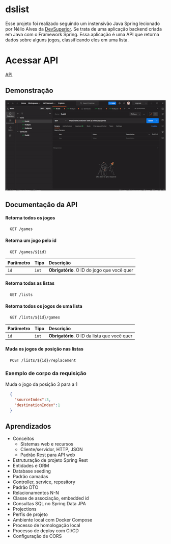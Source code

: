 
# dslist

Esse projeto foi realizado seguindo um instensivão Java Spring lecionado por Nélio Alves da [DevSuperior](https://github.com/devsuperior). Se trata de uma aplicação backend criada em Java com o Framework Spring. Essa aplicação é uma API que retorna dados sobre alguns jogos, classificando eles em uma lista.

# Acessar API
[API](https://dslist-production-30f8.up.railway.app/games)



## Demonstração

![](https://github.com/juanmarquesdev/dslist/blob/main/gif/gif-postman-dslist.gif?raw=true)

## Documentação da API

#### Retorna todos os jogos

```http
  GET /games
```

#### Retorna um jogo pelo id

```http
  GET /games/${id}
```

| Parâmetro   | Tipo       | Descrição                                   |
| :---------- | :--------- | :------------------------------------------ |
| `id`      | `int` | **Obrigatório**. O ID do jogo que você quer |


#### Retorna todas as listas

```http
  GET /lists
```

#### Retorna todos os jogos de uma lista
```http
  GET /lists/${id}/games
```

| Parâmetro   | Tipo       | Descrição                                   |
| :---------- | :--------- | :------------------------------------------ |
| `id`      | `int` | **Obrigatório**. O ID da lista que você quer |

#### Muda os jogos de posição nas listas
```http
  POST /lists/${id}/replacement
```
### Exemplo de corpo da requisição
Muda o jogo da posição 3 para a 1
```json
  {
    "sourceIndex":3,
    "destinationIndex":1 
  }
```

## Aprendizados

- Conceitos
    - Sistemas web e recursos
    - Cliente/servidor, HTTP, JSON
    - Padrão Rest para API web
- Estruturação de projeto Spring Rest
- Entidades e ORM
- Database seeding
- Padrão camadas
- Controller, service, repository
- Padrão DTO
- Relacionamentos N-N
- Classe de associação, embedded id
- Consultas SQL no Spring Data JPA
- Projections
- Perfis de projeto
- Ambiente local com Docker Compose
- Processo de homologação local
- Processo de deploy com CI/CD
- Configuração de CORS

